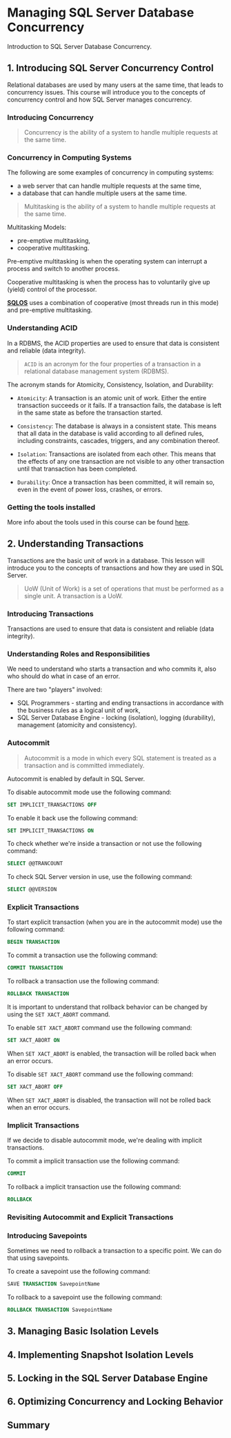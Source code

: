 # Managing SQL Server Database Concurrency

Introduction to SQL Server Database Concurrency.

## 1. Introducing SQL Server Concurrency Control

Relational databases are used by many users at the same time, that leads to concurrency issues. This course will introduce you to the concepts of concurrency control and how SQL Server manages concurrency.

### Introducing Concurrency

> Concurrency is the ability of a system to handle multiple requests at the same time.

### Concurrency in Computing Systems

The following are some examples of concurrency in computing systems:

- a web server that can handle multiple requests at the same time,
- a database that can handle multiple users at the same time.

> Multitasking is the ability of a system to handle multiple requests at the same time.

Multitasking Models:

- pre-emptive multitasking,
- cooperative multitasking.

Pre-emptive multitasking is when the operating system can interrupt a process and switch to another process.

Cooperative multitasking is when the process has to voluntarily give up (yield) control of the processor.

**[SQLOS](https://blog.sqlauthority.com/2015/11/11/sql-server-what-is-sql-server-operating-system/)** uses a combination of cooperative (most threads run in this mode) and pre-emptive multitasking.

### Understanding ACID

In a RDBMS, the ACID properties are used to ensure that data is consistent and reliable (data integrity).

> `ACID` is an acronym for the four properties of a transaction in a relational database management system (RDBMS).

The acronym stands for Atomicity, Consistency, Isolation, and Durability:

- `Atomicity`: A transaction is an atomic unit of work. Either the entire transaction succeeds or it fails. If a transaction fails, the database is left in the same state as before the transaction started.

- `Consistency`: The database is always in a consistent state. This means that all data in the database is valid according to all defined rules, including constraints, cascades, triggers, and any combination thereof.

- `Isolation`: Transactions are isolated from each other. This means that the effects of any one transaction are not visible to any other transaction until that transaction has been completed.

- `Durability`: Once a transaction has been committed, it will remain so, even in the event of power loss, crashes, or errors.

### Getting the tools installed

More info about the tools used in this course can be found [here](https://git.io/fhA7L).

## 2. Understanding Transactions

Transactions are the basic unit of work in a database. This lesson will introduce you to the concepts of transactions and how they are used in SQL Server.

> UoW (Unit of Work) is a set of operations that must be performed as a single unit. A transaction is a UoW.

### Introducing Transactions

Transactions are used to ensure that data is consistent and reliable (data integrity).

### Understanding Roles and Responsibilities

We need to understand who starts a transaction and who commits it, also who should do what in case of an error.

There are two "players" involved:

- SQL Programmers - starting and ending transactions in accordance with the business rules as a logical unit of work,
- SQL Server Database Engine - locking (isolation), logging (durability), management (atomicity and consistency).

### Autocommit

> Autocommit is a mode in which every SQL statement is treated as a transaction and is committed immediately.

Autocommit is enabled by default in SQL Server.

To disable autocommit mode use the following command:

```sql
SET IMPLICIT_TRANSACTIONS OFF
```

To enable it back use the following command:

```sql
SET IMPLICIT_TRANSACTIONS ON
```

To check whether we're inside a transaction or not use the following command:

```sql
SELECT @@TRANCOUNT
```

To check SQL Server version in use, use the following command:

```sql
SELECT @@VERSION
```

### Explicit Transactions

To start explicit transaction (when you are in the autocommit mode) use the following command:

```sql
BEGIN TRANSACTION
```

To commit a transaction use the following command:

```sql
COMMIT TRANSACTION
```

To rollback a transaction use the following command:

```sql
ROLLBACK TRANSACTION
```

It is important to understand that rollback behavior can be changed by using the `SET XACT_ABORT` command.

To enable `SET XACT_ABORT` command use the following command:

```sql
SET XACT_ABORT ON
```

When `SET XACT_ABORT` is enabled, the transaction will be rolled back when an error occurs.

To disable `SET XACT_ABORT` command use the following command:

```sql
SET XACT_ABORT OFF
```

When `SET XACT_ABORT` is disabled, the transaction will not be rolled back when an error occurs.

### Implicit Transactions

If we decide to disable autocommit mode, we're dealing with implicit transactions.

To commit a implicit transaction use the following command:

```sql
COMMIT
```

To rollback a implicit transaction use the following command:

```sql
ROLLBACK
```

### Revisiting Autocommit and Explicit Transactions

### Introducing Savepoints

Sometimes we need to rollback a transaction to a specific point. We can do that using savepoints.

To create a savepoint use the following command:

```sql
SAVE TRANSACTION SavepointName
```

To rollback to a savepoint use the following command:

```sql
ROLLBACK TRANSACTION SavepointName
```

## 3. Managing Basic Isolation Levels

## 4. Implementing Snapshot Isolation Levels

## 5. Locking in the SQL Server Database Engine

## 6. Optimizing Concurrency and Locking Behavior

## Summary
